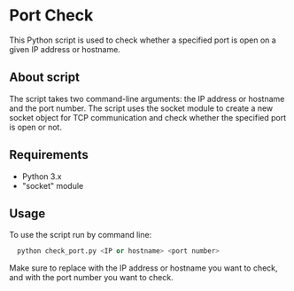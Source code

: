 
# Port Check

This Python script is used to check whether a specified port is open on a given IP address or hostname. 




## About script

The script takes two command-line arguments: the IP address or hostname and the port number. The script uses the socket module to create a new socket object for TCP communication and check whether the specified port is open or not.


## Requirements

- Python 3.x
- "socket" module
## Usage

To use the script run by command line:

```python
  python check_port.py <IP or hostname> <port number>
```

Make sure to replace <IP or hostname> with the IP address or hostname you want to check, and <port number> with the port number you want to check.
